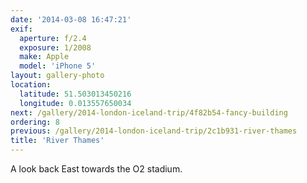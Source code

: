 ```yaml
---
date: '2014-03-08 16:47:21'
exif:
  aperture: f/2.4
  exposure: 1/2008
  make: Apple
  model: 'iPhone 5'
layout: gallery-photo
location:
  latitude: 51.503013450216
  longitude: 0.013557650034
next: /gallery/2014-london-iceland-trip/4f82b54-fancy-building
ordering: 8
previous: /gallery/2014-london-iceland-trip/2c1b931-river-thames
title: 'River Thames'
---
```


A look back East towards the O2 stadium.
